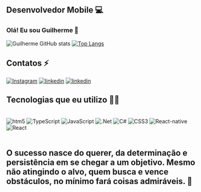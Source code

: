 ## Desenvolvedor Mobile 💻

### Olá! Eu sou Guilherme 👋

 
![Guilherme GitHub stats](https://github-readme-stats.vercel.app/api?username=Guilherme9415&show_icons=true&=compact&theme=yeblu)
[![Top Langs](https://github-readme-stats.vercel.app/api/top-langs/?username=Guilherme9415&layout=compact&langs_count=8&true&theme=yeblu)](https://github.com/Guilherme9415/github-readme-stats)



 ## Contatos ⚡️

[![Instagram](https://img.shields.io/badge/Instagram-E4405F?style=for-the-badge&logo=instagram&logoColor=white)](https://www.instagram.com/guilhermesantos79/)
[![linkedin](https://img.shields.io/badge/LinkedIn-0077B5?style=for-the-badge&logo=linkedin&logoColor=white)](https://www.linkedin.com/in/guilherme-henrique-90986b171/)
[![linkedin](https://img.shields.io/badge/Facebook-1877F2?style=for-the-badge&logo=facebook&logoColor=white)](https://www.facebook.com/guilhermehssantos79)

## Tecnologias que eu utilizo 👨‍💻


<div style="display: inline_block"><br>
  <img  align="center" alt="htm5" src="https://img.shields.io/badge/HTML5-E34F26?style=for-the-badge&logo=html5&logoColor=white">
  
  <img  align="center" alt="TypeScript" src="https://img.shields.io/badge/TypeScript-007ACC?style=for-the-badge&logo=typescript&logoColor=white"> 

  <img  align="center" alt="JavaScript" src="https://img.shields.io/badge/JavaScript-F7DF1E?style=for-the-badge&logo=javascript&logoColor=black"> 

  <img  align="center" alt=".Net" src="https://img.shields.io/badge/.NET-5C2D91?style=for-the-badge&logo=.net&logoColor=white"> 

  <img  align="center" alt="C#" src="https://img.shields.io/badge/C%23-239120?style=for-the-badge&logo=c-sharp&logoColor=white"> 

  <img  align="center" alt="CSS3" src="https://img.shields.io/badge/CSS3-1572B6?style=for-the-badge&logo=css3&logoColor=white"> 

  <img  align="center" alt="React-native" src="https://img.shields.io/badge/React_Native-20232A?style=for-the-badge&logo=react&logoColor=61DAFB"> 
  
  <img  align="center" alt="React" src="https://img.shields.io/badge/React-20232A?style=for-the-badge&logo=react&logoColor=61DAFB"> 

</div><br>

## O sucesso nasce do querer, da determinação e persistência em se chegar a um objetivo. Mesmo não atingindo o alvo, quem busca e vence obstáculos, no mínimo fará coisas admiráveis. 🥇 

